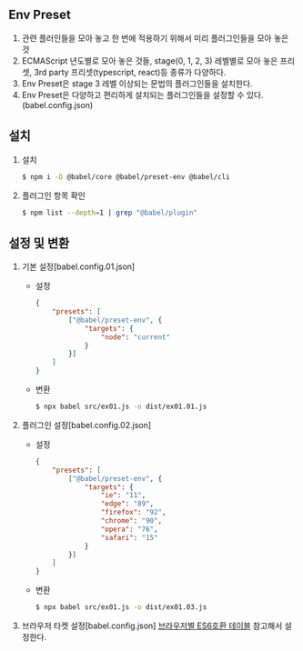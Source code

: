 ## Env Preset
1.  관련 플러인들을 모아 놓고 한 번에 적용하기 위해서 미리 플러그인들을 모아 놓은 것
2.  ECMAScript 년도별로 모아 놓은 것들, stage(0, 1, 2, 3) 레벨별로 모아 놓은 프리셋, 3rd party 프리셋(typescript, react)등 종류가 다양하다.
3.  Env Preset은 stage 3 레벨 이상되는 문법의 플러그인들을 설치한다.
4.  Env Preset은 다양하고 편리하게 설치되는 플러그인들을 설정할 수 있다.(babel.config.json)

## 설치
1. 설치
    ```bash
    $ npm i -D @babel/core @babel/preset-env @babel/cli 
    ```
2.  플러그인 항목 확인
    ```bash
    $ npm list --depth=1 | grep "@babel/plugin"
    ```

## 설정 및 변환
1.  기본 설정[babel.config.01.json]

    -   설정
        ```json
        {
            "presets": [
                ["@babel/preset-env", {
                    "targets": {
                        "node": "current"
                    }
                }]
            ]
        }    
        ```

    -   변환
        ```bash
        $ npx babel src/ex01.js -o dist/ex01.01.js
        ```

2.  플러그인 설정[babel.config.02.json]

    -   설정
        ```json
        {
            "presets": [
                ["@babel/preset-env", {
                    "targets": {
                        "ie": "11",
                        "edge": "89",
                        "firefox": "92",
                        "chrome": "90",
                        "opera": "76",
                        "safari": "15"
                    }
                }]
            ]
        }    
        ```

    -   변환
        ```bash
        $ npx babel src/ex01.js -o dist/ex01.03.js
        ```


3.  브라우저 타켓 설정[babel.config.json]
    [브라우저별 ES6호환 테이블](https://kangax.github.io/compat-table/es6/) 참고해서 설정한다.

